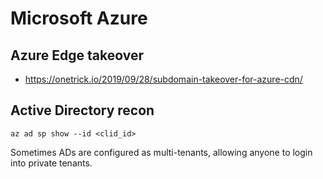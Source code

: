 # Microsoft Azure

## Azure Edge takeover
- https://onetrick.io/2019/09/28/subdomain-takeover-for-azure-cdn/

## Active Directory recon

```az ad sp show --id <clid_id>```

Sometimes ADs are configured as multi-tenants, allowing anyone to login into private tenants.
